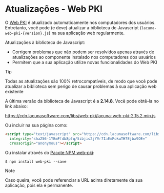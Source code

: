 ﻿# Atualizações - Web PKI

O [Web PKI](index.md) é atualizado automaticamente nos computadores dos usuários. Entretanto, você pode (e deve)
atualizar a biblioteca de Javascript (`lacuna-web-pki-{version}.js`) na sua aplicação web regularmente.

Atualizações à biblioteca de Javascript:

* Corrigem problemas que não podem ser resolvidos apenas através de atualizações ao componente instalado nos computadores dos usuários
* Permitem que a sua aplicação utilize novas funcionalidades do Web PKI

> [!TIP]
> Todas as atualizações são 100% retrocompatíveis, de modo que você pode atualizar a biblioteca sem
> perigo de causar problemas à sua aplicação web existente

A última versão da biblioteca de Javascript é a **2.14.8**. Você pode obtê-la no link abaixo:

https://cdn.lacunasoftware.com/libs/web-pki/lacuna-web-pki-2.15.2.min.js

Ou incluir na sua página como:
```html
<script type="text/javascript" src="https://cdn.lacunasoftware.com/libs/web-pki/lacuna-web-pki-2.15.2.min.js"
  integrity="sha256-1YBmFfdb8pfq/5ibjis2jYVr7IaEmPokuTH7Ejbx9OE="
  crossorigin="anonymous"></script>
```

Ou instalar através do [Pacote NPM web-pki](https://www.npmjs.com/package/web-pki):

```
$ npm install web-pki --save
```

> [!NOTE]
> Caso queira, você pode referenciar a URL acima diretamente da sua aplicação, pois ela é permanente.
